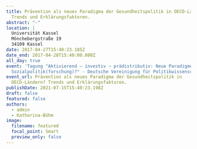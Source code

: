 ```yaml
---
title: Prävention als neues Paradigma der Gesundheitspolitik in OECD-Ländern?
  Trends und Erklärungsfaktoren.
abstract: "-"
location: |
  Universität Kassel
  Mönchebergstraße 19
  34109 Kassel
date: 2017-04-27T15:40:23.185Z
date_end: 2017-04-28T15:40:00.000Z
all_day: true
event: 'Tagung "Aktivierend – investiv – prädistributiv: Neue Paradigmen in der
  Sozialpolitik(forschung)?" - Deutsche Vereinigung für Politikwissenschaft'
event_url: Prävention als neues Paradigma der Gesundheitspolitik in
  OECD-Ländern? Trends und Erklärungsfaktoren.
publishDate: 2021-07-15T15:40:23.198Z
draft: false
featured: false
authors:
  - admin
  - Katharina-Böhm
image:
  filename: featured
  focal_point: Smart
  preview_only: false
---
```

